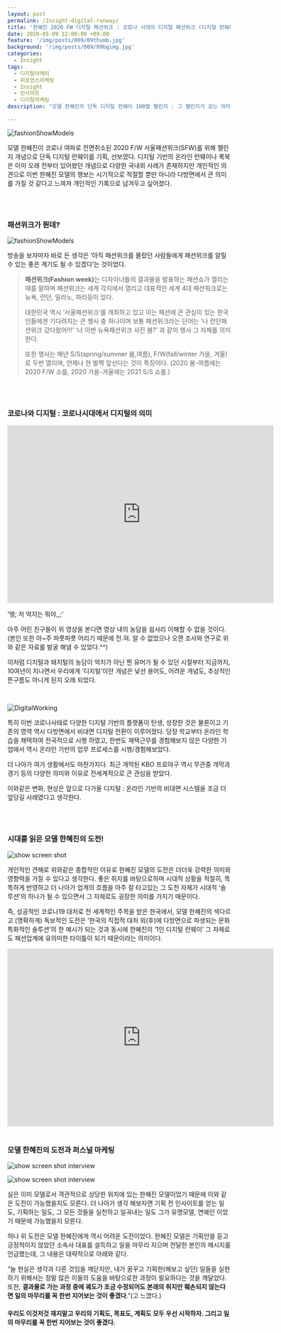 ```yaml
---
layout: post
permalink: /Insight-digital-runway/
title: '한혜진 2020 FW 디지털 패션위크 : 코로나 시대의 디지털 패션위크 (디지털 런웨이)(COVID-19 Korean Digital fashion week, Digital runway)'
date: 2020-05-09 12:00:00 +09:00
feature: '/img/posts/009/09thumb.jpg'
background: '/img/posts/009/09bgimg.jpg'
categories:
  - Insight
tags:
  - 디지털마케터
  - 퍼포먼스마케팅
  - Insight
  - 인사이트
  - 디지털마케팅
description: "모델 한혜진의 단독 디지털 런웨이 100벌 챌린지 : 그 챌린지가 갖는 의미는?"

---
```


![fashionShowModels](/img/posts/009/01.jpg)

 모델 한혜진이 코로나 여파로 전면취소된 2020 F/W 서울패션위크(SFW)를 위해 챌린지 개념으로 단독 디지털 런웨이를 기획, 선보였다. 디지털 기반의 온라인 런웨이나 룩북은 이미 오래 전부터 있어왔던 개념으로 다양한 국내외 사례가 존재하지만 개인적인 의견으로 이번 한혜진 모델의 행보는 시기적으로 적절할 뿐만 아니라 다방면에서 큰 의미를 가질 것 같다고 느껴져 개인적인 기록으로 남겨두고 싶어졌다.

<br>

<br>

<h3>패션위크가 뭔데?</h3>

![fashionShowModels](/img/posts/009/02.jpg)

방송을 보자마자 바로 든 생각은 ‘아직 패션위크를 몰랐던 사람들에게 패션위크를 알릴 수 있는 좋은 계기도 될 수 있겠다’는 것이었다.

> <b>패션위크(Fashion week)</b>는 디자이너들의 결과물을 발표하는 패션쇼가 열리는 때를 말하며 패션위크는 세계 각지에서 열리고 대표적인 세계 4대 패션워크로는 뉴욕, 런던, 밀라노, 파리등이 있다.
>
> 대한민국 역시 ‘서울패션위크’를 개최하고 있고 이는 패션에 큰 관심이 있는 한국인들에겐 기다려지는 큰 행사 중 하나이며 보통 패션위크라는 단어는 ‘나 런던패션위크 갔다왔어!!!’ ‘너 이번 뉴욕패션위크 사진 봄?’ 과 같이 행사 그 자체를 의미한다.
>
> 또한 행사는 매년 S/S(spring/summer 봄,여름), F/W(fall/winter 가을, 겨울)로 두번 열리며, 언제나 한 발짝 앞선다는 것이 특징이다. (2020 봄-여름에는 2020 F/W 쇼를, 2020 가을-겨울에는 2021 S/S 쇼를.)  

<br>

<br>

<h3>코로나와 디지털 : 코로나시대에서 디지털의 의미</h3>
<iframe width="600" height="400" src="https://www.youtube.com/embed/8291mvKHct8" frameborder="0" allow="accelerometer; autoplay; encrypted-media; gyroscope; picture-in-picture" allowfullscreen></iframe>

‘엥; 저 억지는 뭐야,,;’

 아주 어린 친구들이 위 영상을 본다면 영상 내의 농담을 쉽사리 이해할 수 없을 것이다. (본인 또한 아~주 파릇파릇 어리기 때문에 전.혀. 알 수 없었으나 오랜 조사와 연구로 위와 같은 자료를 발굴 해낼 수 있었다.^^)

이처럼 디지털과 돼지털의 농담이 억지가 아닌 찐 유머가 될 수 있던 시절부터 지금까지, 10여년이 지나면서 우리에게 ‘디지털’이란 개념은 낯선 용어도, 어려운 개념도, 추상적인 뜬구름도 아니게 된지 오래 되었다.

<br>

![DigitalWorking](/img/posts/009/03.jpg)

 특히 이번 코로나사태로 다양한 디지털 기반의 플랫폼이 탄생, 성장한 것은 물론이고 기존의 영역 역시 다방면에서 비대면 디지털 전환이 이루어졌다. 당장 학교부터 온라인 학습을 채택하여 전국적으로 시행 하였고, 한번도 재택근무를 경험해보지 않은 다양한 기업에서 역시 온라인 기반의 업무 프로세스를 시행/경험해보았다.

 더 나아가 여가 생활에서도 마찬가지다. 최근 개막된 KBO 프로야구 역시 무관중 개막과 경기 등의 다양한 의미와 이유로 전세계적으로 큰 관심을 받았다.

 이와같은 변화, 현상은 앞으로 다가올 디지털 : 온라인 기반의 비대면 시스템을 조금 더 앞당길 사례였다고 생각한다.

<br>

<br>

<h3>시대를 읽은 모델 한혜진의 도전!</h3>

![show screen shot](/img/posts/009/05.jpg)

 개인적인 견해로 위와같은 종합적인 이유로 한혜진 모델의 도전은 더더욱 강력한 의미와 영향력을 가질 수 있다고 생각한다. 좋은 취지를 바탕으로하며 시대적 상황을 적절히, 똑똑하게 반영하고 더 나아가 업계의 흐름을 아주 잘 타고있는 그 도전 자체가 시대적 ‘솔루션’의 하나가 될 수 있으면서 그 자체로도 굉장한 의미를 가지기 때문이다.

 즉, 성공적인 코로나19 대처로 전 세계적인 주목을 받은 한국에서, 모델 한혜진의 색다르고 (명확하게) 독보적인 도전은 ‘한국의 직접적 대처 외(후)에 다방면으로 파생되는 문화특화적인 솔루션’의 한 예시가 되는 것과 동시에 한혜진의 ‘1인 디지털 런웨이’ 그 자체로도 패션업계에 유의미한 타이틀이 되기 때문이라는 의미이다.

<iframe width="600" height="400" src="https://www.youtube.com/embed/hvxTijZmc4M" frameborder="0" allow="accelerometer; autoplay; encrypted-media; gyroscope; picture-in-picture" allowfullscreen></iframe>

<br>

<br>

<h3>모델 한혜진의 도전과 퍼스널 마케팅</h3>

![show screen shot interview](/img/posts/009/04.jpg)

![show screen shot interview](/img/posts/009/06.jpg)

 실은 이미 모델로서 객관적으로 상당한 위치에 있는 한혜진 모델이었기 때문에 이와 같은 도전이 가능했을지도 모른다. 더 나아가 생각 해보자면 기획 전 인사이트를 얻는 일도, 기획하는 일도, 그 모든 것들을 실천하고 일궈내는 일도 그가 유명모델, 연예인 이었기 때문에 가능했을지 모른다.

 허나 위 도전은 모델 한혜진에게 역시 어려운 도전이었다. 한혜진 모델은 기획안을 듣고 긍정적이지 않았던 소속사 대표를 설득하고 일을 마무리 지으며 전달한 본인의 메시지를 언급했는데, 그 내용은 대략적으로 아래와 같다.

“늘 현실은 생각과 다른 것임을 깨닫지만, 내가 꿈꾸고 기획한(해보고 싶던) 일들을 실현하기 위해서는 정말 많은 이들의 도움을 바탕으로한 과정이 필요하다는 것을 깨달았다. 또한, <b>결과물로 가는 과정 중에 궤도가 조금 수정되어도 본래의 취지만 훼손되지 않는다면 일의 마무리를 꼭 한번 지어보는 것이 좋겠다</b>.”(고 느꼈다.)

 <h4>우리도 이것저것 재지말고 우리의 기획도, 목표도, 계획도 모두 우선 시작하자. 그리고 일의 마무리를 꼭 한번 지어보는 것이 좋겠다.</h4>

<br>

<br>
